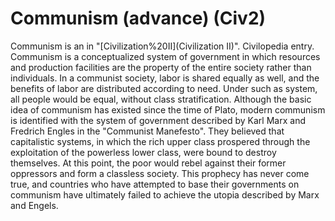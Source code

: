 # Communism (advance) (Civ2)

 Communism is an in "[Civilization%20II](Civilization II)".
Civilopedia entry.
Communism is a conceptualized system of government in which resources and production facilities are the property of the entire society rather than individuals. In a communist society, labor is shared equally as well, and the benefits of labor are distributed according to need. Under such as system, all people would be equal, without class stratification. Although the basic idea of communism has existed since the time of Plato, modern communism is identified with the system of government described by Karl Marx and Fredrich Engles in the "Communist Manefesto". They believed that capitalistic systems, in which the rich upper class prospered through the exploitation of the powerless lower class, were bound to destroy themselves. At this point, the poor would rebel against their former oppressors and form a classless society. This prophecy has never come true, and countries who have attempted to base their governments on communism have ultimately failed to achieve the utopia described by Marx and Engels.